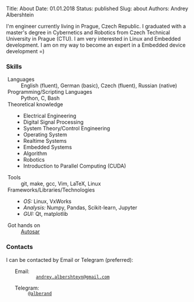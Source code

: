 Title: About
Date: 01.01.2018
Status: published
Slug: about
Authors: Andrey Albershtein

I'm engineer currently living in Prague, Czech Republic. I graduated with a
master's degree in Cybernetics and Robotics from Czech Technical University in
Prague (CTU). I am very interested in Linux and Embedded development. I am on my
way to become an expert in a Embedded device development =)

<div>
  <div id="skills-box">
    <h3>Skills</h3>
      <dl>
        <dt><i class="fas fa-language"></i>&nbsp;Languages</dt>
          <dd>English (fluent), German (basic), Czech (fluent), Russian (native)</dd>
        <dt><i class="fas fa-cogs"></i>&nbsp;Programming/Scripting Languages</dt>
          <dd>Python, C, Bash</dd>
        <dt><i class="fas fa-graduation-cap"></i>&nbsp;Theoretical knowledge</dt>
          <dd>
            <ul style="padding-left: 7px;">
                <li>Electrical Engineering</li>
                <li>Digital Signal Processing</li>
                <li>System Theory/Control Engineering</li>
                <li>Operating System</li>
                <li>Realtime Systems</li>
                <li>Embedded Systems</li>
                <li>Algorithm</li>
                <li>Robotics</li>
                <li>Introduction to Parallel Computing (CUDA)</li>
            </ul>
          </dd>
        <dt><i class="fas fa-tools"></i>&nbsp;Tools</dt>
            <dd>git, make, gcc, Vim, LaTeX, Linux</dd>
        <dt><i class="fas fa-bars"></i>&nbsp;Frameworks/Libraries/Technologies</dt>
            <dd>
              <ul style="padding-left: 7px;">
              <li><i>OS:</i> Linux, VxWorks</li>
              <li><i>Analysis:</i> Numpy, Pandas, Scikit-learn, Jupyter</li>
              <li><i>GUI:</i> Qt, matplotlib</li>
              </ul>
            </dd>
        <dt><i class="fas fa-hand-point-right"></i>&nbsp;Got hands on</dt>
            <dd>
                <!--<a href="http://hypervisor.org">NOVA Microhypervisor</a>--!>
                <a href="https://www.autosar.org/">Autosar</a>
            </dd>
      </dl>
</div>
  <div id="contacts-box">
    <h3>Contacts</h3>
      I can be contacted by Email or Telegram (preferred):

<ul style="list-style-type:none">
 <li><i class="fas fa-envelope fa-1g" aria-hidden="true"></i> Email: <code>
        <a class="link-in-code" href="mailto:andrey.albershteyn@gmail.com" target="_top">andrey.albershteyn@gmail.com</a>
    </code>
 </li>
 <li><i class="fab fa-telegram fa-1g" aria-hidden="true"></i> Telegram: <code>
     <a class="link-in-code" href="https://t.me/alberand">@alberand</a>
   </code>
 </li>
</ul>
  </div>
</div>


